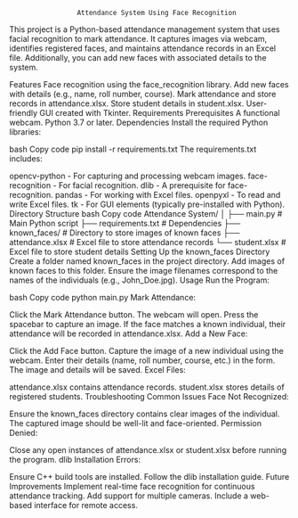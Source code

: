                      Attendance System Using Face Recognition
This project is a Python-based attendance management system that uses facial recognition to mark attendance. It captures images via webcam, identifies registered faces, and maintains attendance records in an Excel file. Additionally, you can add new faces with associated details to the system.

Features
Face recognition using the face_recognition library.
Add new faces with details (e.g., name, roll number, course).
Mark attendance and store records in attendance.xlsx.
Store student details in student.xlsx.
User-friendly GUI created with Tkinter.
Requirements
Prerequisites
A functional webcam.
Python 3.7 or later.
Dependencies
Install the required Python libraries:

bash
Copy code
pip install -r requirements.txt
The requirements.txt includes:

opencv-python - For capturing and processing webcam images.
face-recognition - For facial recognition.
dlib - A prerequisite for face-recognition.
pandas - For working with Excel files.
openpyxl - To read and write Excel files.
tk - For GUI elements (typically pre-installed with Python).
Directory Structure
bash
Copy code
Attendance System/
│
├── main.py              # Main Python script
├── requirements.txt     # Dependencies
├── known_faces/         # Directory to store images of known faces
├── attendance.xlsx      # Excel file to store attendance records
└── student.xlsx         # Excel file to store student details
Setting Up the known_faces Directory
Create a folder named known_faces in the project directory.
Add images of known faces to this folder. Ensure the image filenames correspond to the names of the individuals (e.g., John_Doe.jpg).
Usage
Run the Program:

bash
Copy code
python main.py
Mark Attendance:

Click the Mark Attendance button.
The webcam will open. Press the spacebar to capture an image.
If the face matches a known individual, their attendance will be recorded in attendance.xlsx.
Add a New Face:

Click the Add Face button.
Capture the image of a new individual using the webcam.
Enter their details (name, roll number, course, etc.) in the form.
The image and details will be saved.
Excel Files:

attendance.xlsx contains attendance records.
student.xlsx stores details of registered students.
Troubleshooting
Common Issues
Face Not Recognized:

Ensure the known_faces directory contains clear images of the individual.
The captured image should be well-lit and face-oriented.
Permission Denied:

Close any open instances of attendance.xlsx or student.xlsx before running the program.
dlib Installation Errors:

Ensure C++ build tools are installed. Follow the dlib installation guide.
Future Improvements
Implement real-time face recognition for continuous attendance tracking.
Add support for multiple cameras.
Include a web-based interface for remote access.
